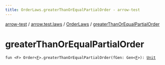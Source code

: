 ```yaml
---
title: OrderLaws.greaterThanOrEqualPartialOrder - arrow-test
---
```


[arrow-test](../../index.html) / [arrow.test.laws](../index.html) / [OrderLaws](index.html) / [greaterThanOrEqualPartialOrder](./greater-than-or-equal-partial-order.html)

# greaterThanOrEqualPartialOrder

`fun <F> Order<`[`F`](greater-than-or-equal-partial-order.html#F)`>.greaterThanOrEqualPartialOrder(fGen: Gen<`[`F`](greater-than-or-equal-partial-order.html#F)`>): `[`Unit`](https://kotlinlang.org/api/latest/jvm/stdlib/kotlin/-unit/index.html)